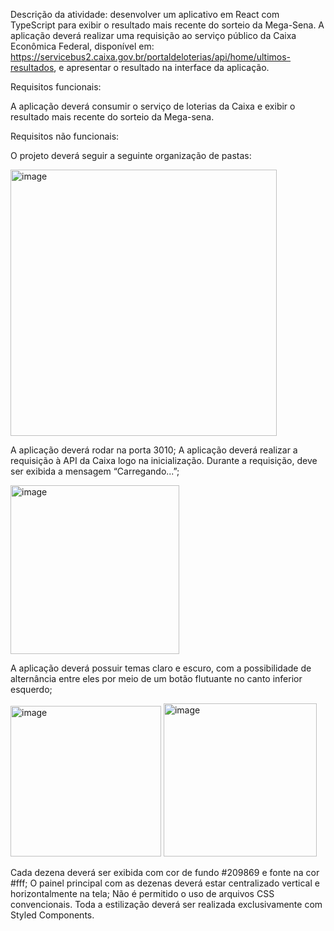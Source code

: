 Descrição da atividade: desenvolver um aplicativo em React com TypeScript para exibir o resultado mais recente 
do sorteio da Mega-Sena. A aplicação deverá realizar uma requisição ao serviço público da Caixa Econômica 
Federal, disponível em: https://servicebus2.caixa.gov.br/portaldeloterias/api/home/ultimos-resultados, e 
apresentar o resultado na interface da aplicação.

Requisitos funcionais: 

A aplicação deverá consumir o serviço de loterias da Caixa e exibir o resultado mais recente do sorteio da 
Mega-sena.

Requisitos não funcionais: 

O projeto deverá seguir a seguinte organização de pastas:

<img width="426" alt="image" src="https://github.com/user-attachments/assets/124ffe34-e8b7-4af0-9b36-187002937b3b" />

A aplicação deverá rodar na porta 3010; 
A aplicação deverá realizar a requisição à API da Caixa logo na inicialização. Durante a requisição, deve ser 
exibida a mensagem “Carregando...”; 

<img width="270" alt="image" src="https://github.com/user-attachments/assets/fb660832-576a-4d7c-9f4d-7670580185b5" />

A aplicação deverá possuir temas claro e escuro, com a possibilidade de alternância entre eles por meio 
de um botão flutuante no canto inferior esquerdo;

<img width="241" alt="image" src="https://github.com/user-attachments/assets/0662560c-7ec9-457a-a906-70c7b50b1346" /> <img width="245" alt="image" src="https://github.com/user-attachments/assets/961a05a2-934b-4abb-8bea-c4006a4a3f49" />


Cada dezena deverá ser exibida com cor de fundo #209869 e fonte na cor #fff; 
O painel principal com as dezenas deverá estar centralizado vertical e horizontalmente na tela; 
Não é permitido o uso de arquivos CSS convencionais. Toda a estilização deverá ser realizada 
exclusivamente com Styled Components.


